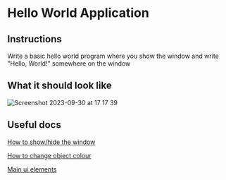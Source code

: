 # Hello World Application

## Instructions

Write a basic hello world program where you show the window and write "Hello, World!" somewhere on the window

## What it should look like

![Screenshot 2023-09-30 at 17 17 39](https://github.com/Mistium/Origin-OS/assets/92952823/1649f121-a322-43c9-a53a-5988ab30917b)

## Useful docs

[How to show/hide the window](https://github.com/Mistium/Origin-OS/blob/main/Websites/origin.web/docs/osl/window.md#showinghiding-window)

[How to change object colour](https://github.com/Mistium/Origin-OS/blob/main/Websites/origin.web/docs/osl/ui.md#colour-info)

[Main ui elements](https://github.com/Mistium/Origin-OS/blob/main/Websites/origin.web/docs/osl/ui.md#main-ui-elements)
